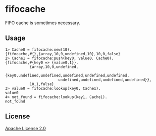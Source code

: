 fifocache
=====

FIFO cache is sometimes necessary.

## Usage

```
1> Cache0 = fifocache:new(10).
{fifocache,#{},{array,10,0,undefined,10},10,0,false}
2> Cache1 = fifocache:push(key0, value0, Cache0).
{fifocache,#{key0 => {value0,1}},
           {array,10,0,undefined,
                  {key0,undefined,undefined,undefined,undefined,undefined,
                        undefined,undefined,undefined,undefined}},
           10,1,false}
3> value0 = fifocache:lookup(key0, Cache1).
value0
4> not_found = fifocache:lookup(key1, Cache1).
not_found
```

## License
[Apache License 2.0](LICENSE)
